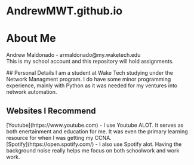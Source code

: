 # AndrewMWT.github.io
# About Me 
<p>Andrew Maldonado - armaldonado@my.waketech.edu <br>
This is my school account and this repository will hold assignments.</p>
## Personal Details
I am a student at Wake Tech studying under the Network Managment program. I do have some minor programming experience, mainly with Python as it was needed for my ventures into network automation.

## Websites I Recommend
<p>[Youtube](https://www.youtube.com) - I use Youtube ALOT. It serves as both enertainment and education for me. It was even the primary learning resource for when I was getting my CCNA.<br>
[Spotify](https://open.spotify.com/) - I also use Spotify alot. Having the background noise really helps me focus on both schoolwork and work work.</p>